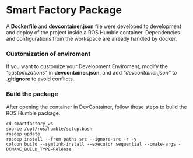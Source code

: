 # Smart Factory Package

A **Dockerfile** and **devcontainer.json** file were developed to development and deploy of the project inside a ROS Humble container. Dependencies and configurations from the workspace are already handled by docker.

### Customization of enviroment

If you want to customize your Development Enviroment, modify the *"customizations"* in **devcontainer.json**, and add *"devcontainer.json"* to **.gitignore** to avoid conflicts.

### Build the package
After opening the container in DevContainer, follow these steps to build the ROS Humble package.
```
cd smartfactory_ws
source /opt/ros/humble/setup.bash
rosdep update
rosdep install --from-paths src --ignore-src -r -y
colcon build --symlink-install --executor sequential --cmake-args -DCMAKE_BUILD_TYPE=Release

